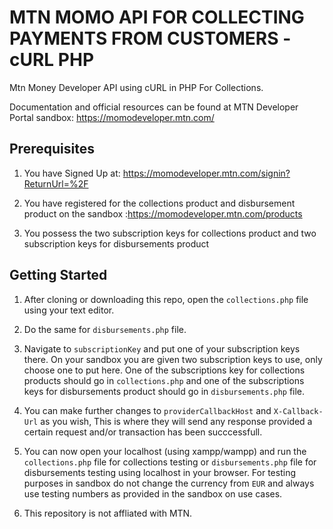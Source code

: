 # MTN MOMO API FOR COLLECTING PAYMENTS FROM CUSTOMERS - cURL PHP
Mtn Money Developer API using cURL in PHP For Collections.

Documentation and official resources can be found at MTN Developer Portal sandbox: https://momodeveloper.mtn.com/

## Prerequisites
1. You have Signed Up at: https://momodeveloper.mtn.com/signin?ReturnUrl=%2F

2. You have registered for the collections product and disbursement product on the sandbox :https://momodeveloper.mtn.com/products

3. You possess the two subscription keys for collections product and two subscription keys for disbursements product


## Getting Started
1. After cloning or downloading this repo, open the `collections.php` file using your text editor.

2. Do the same for `disbursements.php` file.

3. Navigate to `subscriptionKey` and put one of your subscription keys there. On your sandbox you are given two subscription keys to use, only choose one to put here. One of the subscriptions key
for collections products should go in `collections.php` and one of the subscriptions keys for disbursements product should go in `disbursements.php` file. 

4. You can make further changes to `providerCallbackHost` and `X-Callback-Url` as you wish, This is where they will send any response provided a certain request and/or transaction has been succcessfull.

5. You can now open your localhost (using xampp/wampp) and run the `collections.php` file for collections testing or `disbursements.php` file for disbursements testing using localhost in your browser. For testing purposes in sandbox do not change the currency from `EUR` and always 
use testing numbers as provided in the sandbox on use cases.

6. This repository is not affliated with MTN.